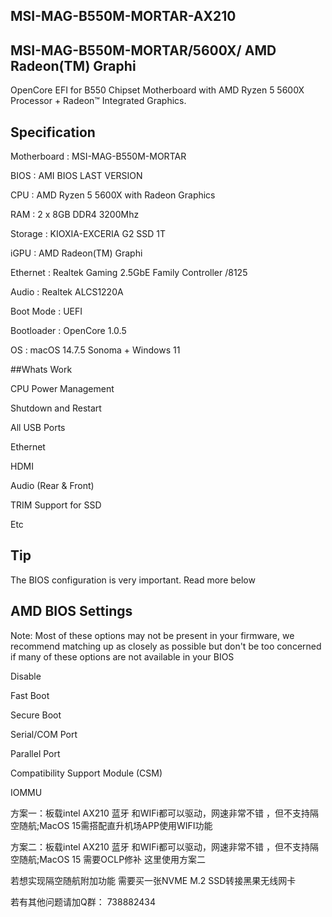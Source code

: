 ## MSI-MAG-B550M-MORTAR-AX210

## MSI-MAG-B550M-MORTAR/5600X/ AMD Radeon(TM) Graphi

OpenCore EFI for B550 Chipset Motherboard with AMD Ryzen 5 5600X Processor + Radeon™ Integrated Graphics.

## Specification

Motherboard : MSI-MAG-B550M-MORTAR

BIOS : AMI BIOS LAST VERSION

CPU : AMD Ryzen 5 5600X with Radeon Graphics

RAM : 2 x 8GB DDR4 3200Mhz

Storage : KIOXIA-EXCERIA G2 SSD 1T 

iGPU : AMD Radeon(TM) Graphi

Ethernet : Realtek Gaming 2.5GbE Family Controller /8125

Audio : Realtek ALCS1220A

Boot Mode : UEFI

Bootloader : OpenCore 1.0.5

OS : macOS 14.7.5 Sonoma + Windows 11

##Whats Work

CPU Power Management

Shutdown and Restart

All USB Ports

Ethernet

HDMI

Audio (Rear & Front)

TRIM Support for SSD

Etc

## Tip

The BIOS configuration is very important. Read more below

## AMD BIOS Settings

Note: Most of these options may not be present in your firmware, we recommend matching up as closely as possible but don't be too concerned if many of these options are not available in your BIOS

Disable

Fast Boot

Secure Boot

Serial/COM Port

Parallel Port

Compatibility Support Module (CSM) 

IOMMU

方案一：板载intel AX210 蓝牙 和WIFi都可以驱动，网速非常不错 ，但不支持隔空随航;MacOS 15需搭配直升机场APP使用WIFI功能

方案二：板载intel AX210 蓝牙 和WIFi都可以驱动，网速非常不错 ，但不支持隔空随航;MacOS 15 需要OCLP修补 这里使用方案二

若想实现隔空随航附加功能 需要买一张NVME M.2 SSD转接黑果无线网卡

若有其他问题请加Q群： 738882434
